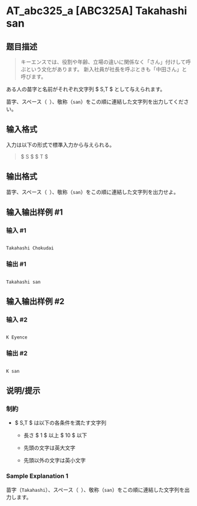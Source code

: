 # AT_abc325_a [ABC325A] Takahashi san

## 题目描述

[problemUrl]: https://atcoder.jp/contests/abc325/tasks/abc325_a

> キーエンスでは、役割や年齢、立場の違いに関係なく「さん」付けして呼ぶという文化があります。 新入社員が社長を呼ぶときも「中田さん」と呼びます。

ある人の苗字と名前がそれぞれ文字列 $ S,T $ として与えられます。

苗字、スペース（` `）、敬称（`san`）をこの順に連結した文字列を出力してください。

## 输入格式

入力は以下の形式で標準入力から与えられる。

> $ S $ $ T $

## 输出格式

苗字、スペース（` `）、敬称（`san`）をこの順に連結した文字列を出力せよ。

## 输入输出样例 #1

### 输入 #1

```
Takahashi Chokudai
```

### 输出 #1

```
Takahashi san
```

## 输入输出样例 #2

### 输入 #2

```
K Eyence
```

### 输出 #2

```
K san
```

## 说明/提示

### 制約

- $ S,T $ は以下の各条件を満たす文字列
  - 長さ $ 1 $ 以上 $ 10 $ 以下
  - 先頭の文字は英大文字
  - 先頭以外の文字は英小文字
 
### Sample Explanation 1

苗字（`Takahashi`）、スペース（` `）、敬称（`san`）をこの順に連結した文字列を出力します。